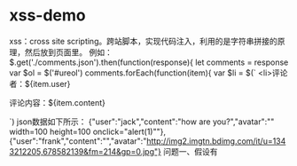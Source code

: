 # xss-demo
xss：cross site scripting。跨站脚本，实现代码注入，利用的是字符串拼接的原理，然后放到页面里。
例如：
 $.get('./comments.json').then(function(response){
    let comments = response
    var $ol = $('#ureol')
    comments.forEach(function(item){
    var $li = $(`
       <li>评论者：${item.user}
       <img src="${item.avatar}" alt=""><!--图片利用双引号拼接src，实现代码注入-->    
       <p>评论内容：${item.content}</p>
       </li>
        `) 
 json数据如下所示：
 {"user":"jack","content":"how are you?","avatar":"\" width=100 height=100 onclick=\"alert(1)\""},
 {"user":"frank","content":"<script>alert('stupid')</script>","avatar":"http://img2.imgtn.bdimg.com/it/u=1343212205,678582139&fm=214&gp=0.jpg"} 
 问题一、假设有<script>标签，就会运行里面的代码，如item.content
 问题二、假设有图片，利用字符串拼接原理，把图片src，变为“” 实现代码注入
 解决方法：
 1、所有的页面输入通过.text()来实现，因为该API会把所有能转义的都转义
 2、有一个库叫escape-HTML，专门用来转义的。通过正则转义
